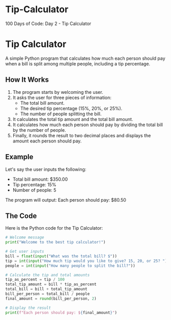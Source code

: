 # Tip-Calculator
100 Days of Code: Day 2 - Tip Calculator

# Tip Calculator

A simple Python program that calculates how much each person should pay when a bill is split among multiple people, including a tip percentage.

## How It Works

1. The program starts by welcoming the user.
2. It asks the user for three pieces of information:
   - The total bill amount.
   - The desired tip percentage (15%, 20%, or 25%).
   - The number of people splitting the bill.
3. It calculates the total tip amount and the total bill amount.
4. It calculates how much each person should pay by dividing the total bill by the number of people.
5. Finally, it rounds the result to two decimal places and displays the amount each person should pay.

## Example

Let's say the user inputs the following:
- Total bill amount: $350.00
- Tip percentage: 15%
- Number of people: 5

The program will output:
Each person should pay: $80.50


## The Code

Here is the Python code for the Tip Calculator:

```python
# Welcome message
print("Welcome to the best tip calculator!")

# Get user inputs
bill = float(input("What was the total bill? $"))
tip = int(input("How much tip would you like to give? 15, 20, or 25? "))
people = int(input("How many people to split the bill?"))

# Calculate the tip and total amounts
tip_as_percent = tip / 100
total_tip_amount = bill * tip_as_percent
total_bill = bill + total_tip_amount
bill_per_person = total_bill / people
final_amount = round(bill_per_person, 2)

# Display the result
print(f"Each person should pay: ${final_amount}")

